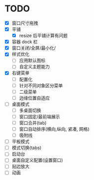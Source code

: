 # TODO

-   [x] 窗口尺寸拖拽
-   [x] 平铺
    -   [x] resize 后平铺计算有问题
-   [x] 容器 dock 栏
-   [x] 窗口关闭/全屏/最小化/
-   [x] 样式优化
    -   [ ] 应用默认图标
    -   [ ] 自定义主题能力
-   [x] 右键菜单
    -   [ ] 配置化
    -   [ ] 针对不同对象区分菜单
    -   [ ] 二级菜单
    -   [ ] 边缘位置自适应
-   [ ] 桌面模式
    -   [ ] 多桌面切换
    -   [ ] 窗口固定/最前端展示
    -   [ ] 窗口合并(tab)
    -   [ ] 窗口自动排序(横向,纵向, 紧凑, 网格)
    -   [ ] 吸附线
-   [ ] 平板模式
-   [ ] 模式切换(tabs)
-   [ ] 启动台
-   [ ] 桌面自定义配置(设置窗口)
-   [ ] 贴边放大
-   [ ] 动画
